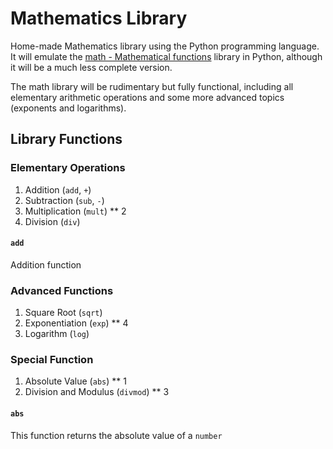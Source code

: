 # Mathematics Library

Home-made Mathematics library using the Python programming language. It will emulate the [math - Mathematical functions](https://www.google.com/url?sa=t&rct=j&q=&esrc=s&source=web&cd=&cad=rja&uact=8&ved=2ahUKEwj738W6iLv9AhX6kokEHejhDfcQFnoECAkQAQ&url=https%3A%2F%2Fdocs.python.org%2F3%2Flibrary%2Fmath.html&usg=AOvVaw26GwSqIFLX1e1HscI8nzVo) library in Python, although it will be a much less complete version.

The math library will be rudimentary but fully functional, including all elementary arithmetic operations and some more advanced topics (exponents and logarithms).

## Library Functions

### Elementary Operations

1. Addition (`add`, `+`) 
2. Subtraction (`sub`, `-`)
3. Multiplication (`mult`) ** 2
4. Division (`div`)

#### `add`
Addition function

### Advanced Functions

1. Square Root (`sqrt`)
2. Exponentiation (`exp`) ** 4
3. Logarithm (`log`)

### Special Function

1. Absolute Value (`abs`) ** 1
2. Division and Modulus (`divmod`) ** 3

#### `abs`

This function returns the absolute value of a `number`
